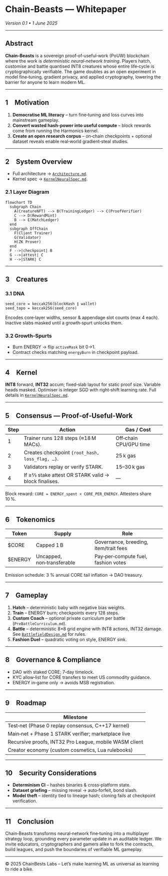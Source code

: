 # Chain‑Beasts — Whitepaper

*Version 0.1 • 1 June 2025*

---

## Abstract

**Chain‑Beasts** is a sovereign proof‑of‑useful‑work (PoUW) blockchain where the work is *deterministic neural‑network training*. Players hatch, customise and battle quantised INT8 creatures whose entire life‑cycle is cryptographically verifiable. The game doubles as an open experiment in model fine‑tuning, gradient privacy, and applied cryptography, lowering the barrier for anyone to learn modern ML.

---

## 1 Motivation

1. **Democratise ML literacy** – turn fine‑tuning and loss curves into mainstream gameplay.
2. **Convert wasted hash‑power into useful compute** – block rewards come from running the Harmonics kernel.
3. **Create an open research corpus** – on‑chain checkpoints + optional dataset reveals enable real‑world gradient‑steal studies.

---

## 2 System Overview

* Full architecture → [`Architecture.md`](docs/Architecture.md).
* Kernel spec → [`KernelNeuralSpec.md`](docs/KernelNeuralSpec.md).

### 2.1 Layer Diagram

```mermaid
flowchart TD
  subgraph Chain
    A(CreatureNFT) --> B(TrainingLedger) --> C(ProofVerifier)
    C --> D(RewardMint)
    B --> E(MatchLedger)
  end
  subgraph OffChain
    F(Client Trainer)
    G(Validator)
    H(ZK Prover)
  end
  F -->|checkpoint| B
  G -->|attest| C
  H -->|STARK| C
```

---

## 3 Creatures

### 3.1 DNA

```
seed_core = keccak256(blockHash ∥ wallet)
seed_topo = keccak256(seed_core)
```

Encodes core‑layer widths, sensor & appendage slot counts (max 4 each). Inactive slabs masked until a growth‑spurt unlocks them.

### 3.2 Growth‑Spurts

* Burn ENERGY → flip `activeMask` bit 0→1.
* Contract checks matching `energyBurn` in checkpoint payload.

---

## 4 Kernel

**INT8** forward, **INT32** accum; fixed‑slab layout for static proof size. Variable heads masked. Optimiser is integer SGD with right‑shift learning rate. Full details in [`KernelNeuralSpec.md`](docs/KernelNeuralSpec.md).

---

## 5 Consensus — Proof‑of‑Useful‑Work

| Step | Action                                               | Gas / Cost             |
| ---- | ---------------------------------------------------- | ---------------------- |
| 1    | Trainer runs 128 steps (≈18 M MACs).                 | Off‑chain CPU/GPU time |
| 2    | Creates checkpoint `{root_hash, loss_flag, …}`.      | 25 k gas               |
| 3    | Validators replay or verify STARK.                   | 15–30 k gas            |
| 4    | If ≥⅔ stake attest OR STARK valid → block finalises. | —                      |

Block reward: `CORE = ENERGY_spent × CORE_PER_ENERGY`. Attesters share 10 %.

---

## 6 Tokenomics

| Token    | Supply                     | Role                                  |
| -------- | -------------------------- | ------------------------------------- |
| \$CORE   | Capped 1 B                 | Governance, breeding, item/trait fees |
| \$ENERGY | Uncapped, non‑transferable | Pay‑per‑compute fuel, fashion votes   |

Emission schedule: 3 % annual CORE tail inflation → DAO treasury.

---

## 7 Gameplay

1. **Hatch** – deterministic baby with negative bias weights.
2. **Train** – ENERGY burn; checkpoints every 128 steps.
3. **Custom Coach** – optional private curriculum per battle (`PreBattleCurriculum.md`).
4. **Battle** – deterministic 8×8 grid engine with INT8 actions, INT32 damage. See [`BattlefieldDesign.md`](docs/BattlefieldDesign.md) for rules.
5. **Fashion Duel** – quadratic voting on style, ENERGY sink.

---

## 8 Governance & Compliance

* DAO with staked CORE; 7‑day timelock.
* KYC allow‑list for CORE transfers to meet US commodity guidance.
* ENERGY in‑game only → avoids MSB registration.

---

## 9 Roadmap

| Milestone                                              |
| ------------------------------------------------------ |
| Test‑net (Phase 0 replay consensus, C++17 kernel)      |
| Main‑net + Phase 1 STARK verifier; marketplace live    |
| Recursive proofs, INT32 Pro League, mobile WASM client |
| Creator economy (custom cosmetics, Lua rulebooks)      |

---

## 10 Security Considerations

* **Determinism CI** – hashes binaries & cross‑platform state.
* **Dataset griefing** – missing reveal → auto‑forfeit, bond slash.
* **Model theft** – identity tied to lineage hash; cloning fails at checkpoint verification.

---

## 11 Conclusion

Chain‑Beasts transforms neural‑network fine‑tuning into a multiplayer strategy loop, grounding every parameter update in an auditable ledger. We invite educators, cryptographers and gamers alike to fork the contracts, build leagues, and push the boundaries of verifiable ML gameplay.

---

© 2025 ChainBests Labs – Let’s make learning ML as universal as learning to ride a bike.
